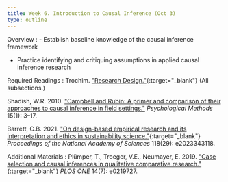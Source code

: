 ```yaml
---
title: Week 6. Introduction to Causal Inference (Oct 3)
type: outline
---
```


Overview
: - Establish baseline knowledge of the causal inference framework
  - Practice identifying and critiquing assumptions in applied causal inference research

Required Readings
: Trochim. ["Research Design."](https://conjointly.com/kb/research-design/){:target="_blank"} (All subsections.)

  Shadish, W.R. 2010. ["Campbell and Rubin: A primer and comparison of their approaches to causal inference in field settings."](https://doi.org/10.1037/a0015916) _Psychological Methods_ 15(1): 3–17.
  
  Barrett, C.B. 2021. ["On design-based empirical research and its interpretation and ethics in sustainability science."](https://doi.org/10.1073/pnas.2023343118){:target="_blank"} _Proceedings of the National Academy of Sciences_ 118(29): e2023343118.

Additional Materials
: Plümper, T., Troeger, V.E., Neumayer, E. 2019. ["Case selection and causal inferences in qualitative comparative research."](https://doi.org/10.1371/journal.pone.0219727){:target="_blank"} _PLOS ONE_ 14(7): e0219727.


